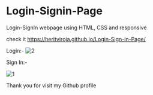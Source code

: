 # Login-Signin-Page
Login-SignIn webpage using HTML, CSS and responsive



check it https://heritviroja.github.io/Login-Sign-in-Page/



Login:-
![2](https://github.com/heritviroja/Login-Sign-in-Page/assets/105600353/8d8cdc2e-58ef-441d-9d0b-81e5065e6e09)

Sign In:-

![1](https://github.com/heritviroja/Login-Sign-in-Page/assets/105600353/a4147518-1d01-434a-bae6-cfb7594a0c8e)


Thank you for visit my Github profile

